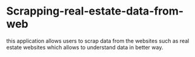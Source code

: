 # Scrapping-real-estate-data-from-web
this application allows users to scrap data from the websites such as real estate websites which allows to understand data in better way.

